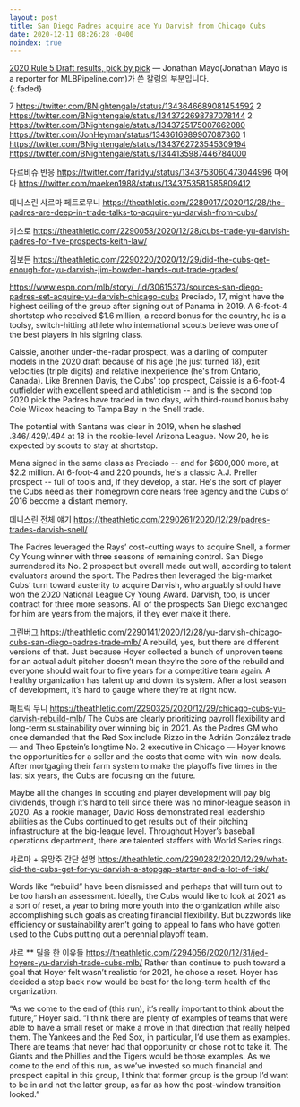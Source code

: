 ```yaml
---
layout: post
title: San Diego Padres acquire ace Yu Darvish from Chicago Cubs
date: 2020-12-11 08:26:28 -0400
noindex: true
---
```


[2020 Rule 5 Draft results, pick by pick](https://www.mlb.com/news/2020-rule-5-draft-results) &mdash; Jonathan Mayo(Jonathan Mayo is a reporter for MLBPipeline.com)가 쓴 칼럼의 부분입니다.   
{:.faded}

7 https://twitter.com/BNightengale/status/1343646689081454592
2 https://twitter.com/BNightengale/status/1343722698787078144
2 https://twitter.com/BNightengale/status/1343725175007662080
https://twitter.com/JonHeyman/status/1343616989907087360
1 https://twitter.com/BNightengale/status/1343762723545309194
https://twitter.com/BNightengale/status/1344135987446784000

다르비슈 반응
https://twitter.com/faridyu/status/1343753060473044996
마에다
https://twitter.com/maeken1988/status/1343753581585809412


데니스린 샤르마 페트로무니
https://theathletic.com/2289017/2020/12/28/the-padres-are-deep-in-trade-talks-to-acquire-yu-darvish-from-cubs/

키스로
https://theathletic.com/2290058/2020/12/28/cubs-trade-yu-darvish-padres-for-five-prospects-keith-law/

짐보든
https://theathletic.com/2290220/2020/12/29/did-the-cubs-get-enough-for-yu-darvish-jim-bowden-hands-out-trade-grades/

https://www.espn.com/mlb/story/_/id/30615373/sources-san-diego-padres-set-acquire-yu-darvish-chicago-cubs
Preciado, 17, might have the highest ceiling of the group after signing out of Panama in 2019. A 6-foot-4 shortstop who received $1.6 million, a record bonus for the country, he is a toolsy, switch-hitting athlete who international scouts believe was one of the best players in his signing class.

Caissie, another under-the-radar prospect, was a darling of computer models in the 2020 draft because of his age (he just turned 18), exit velocities (triple digits) and relative inexperience (he's from Ontario, Canada). Like Brennen Davis, the Cubs' top prospect, Caissie is a 6-foot-4 outfielder with excellent speed and athleticism -- and is the second top 2020 pick the Padres have traded in two days, with third-round bonus baby Cole Wilcox heading to Tampa Bay in the Snell trade.

The potential with Santana was clear in 2019, when he slashed .346/.429/.494 at 18 in the rookie-level Arizona League. Now 20, he is expected by scouts to stay at shortstop.

Mena signed in the same class as Preciado -- and for $600,000 more, at $2.2 million. At 6-foot-4 and 220 pounds, he's a classic A.J. Preller prospect -- full of tools and, if they develop, a star. He's the sort of player the Cubs need as their homegrown core nears free agency and the Cubs of 2016 become a distant memory.

데니스린 전체 얘기
https://theathletic.com/2290261/2020/12/29/padres-trades-darvish-snell/

The Padres leveraged the Rays’ cost-cutting ways to acquire Snell, a former Cy Young winner with three seasons of remaining control. San Diego surrendered its No. 2 prospect but overall made out well, according to talent evaluators around the sport. The Padres then leveraged the big-market Cubs’ turn toward austerity to acquire Darvish, who arguably should have won the 2020 National League Cy Young Award. Darvish, too, is under contract for three more seasons. All of the prospects San Diego exchanged for him are years from the majors, if they ever make it there.

그린버그
https://theathletic.com/2290141/2020/12/28/yu-darvish-chicago-cubs-san-diego-padres-trade-mlb/
A rebuild, yes, but there are different versions of that. Just because Hoyer collected a bunch of unproven teens for an actual adult pitcher doesn’t mean they’re the core of the rebuild and everyone should wait four to five years for a competitive team again. A healthy organization has talent up and down its system. After a lost season of development, it’s hard to gauge where they’re at right now.

패트릭 무니
https://theathletic.com/2290325/2020/12/29/chicago-cubs-yu-darvish-rebuild-mlb/
The Cubs are clearly prioritizing payroll flexibility and long-term sustainability over winning big in 2021. As the Padres GM who once demanded that the Red Sox include Rizzo in the Adrián González trade — and Theo Epstein’s longtime No. 2 executive in Chicago — Hoyer knows the opportunities for a seller and the costs that come with win-now deals. After mortgaging their farm system to make the playoffs five times in the last six years, the Cubs are focusing on the future.

Maybe all the changes in scouting and player development will pay big dividends, though it’s hard to tell since there was no minor-league season in 2020. As a rookie manager, David Ross demonstrated real leadership abilities as the Cubs continued to get results out of their pitching infrastructure at the big-league level. Throughout Hoyer’s baseball operations department, there are talented staffers with World Series rings.

샤르마 + 유망주 간단 설명
https://theathletic.com/2290282/2020/12/29/what-did-the-cubs-get-for-yu-darvish-a-stopgap-starter-and-a-lot-of-risk/

Words like “rebuild” have been dismissed and perhaps that will turn out to be too harsh an assessment. Ideally, the Cubs would like to look at 2021 as a sort of reset, a year to bring more youth into the organization while also accomplishing such goals as creating financial flexibility. But buzzwords like efficiency or sustainability aren’t going to appeal to fans who have gotten used to the Cubs putting out a perennial playoff team.

샤르 ** 딜을 한 이유들
https://theathletic.com/2294056/2020/12/31/jed-hoyers-yu-darvish-trade-cubs-mlb/
Rather than continue to push toward a goal that Hoyer felt wasn’t realistic for 2021, he chose a reset. Hoyer has decided a step back now would be best for the long-term health of the organization.

“As we come to the end of (this run), it’s really important to think about the future,” Hoyer said. “I think there are plenty of examples of teams that were able to have a small reset or make a move in that direction that really helped them. The Yankees and the Red Sox, in particular, I’d use them as examples. There are teams that never had that opportunity or chose not to take it. The Giants and the Phillies and the Tigers would be those examples. As we come to the end of this run, as we’ve invested so much financial and prospect capital in this group, I think that former group is the group I’d want to be in and not the latter group, as far as how the post-window transition looked.”
